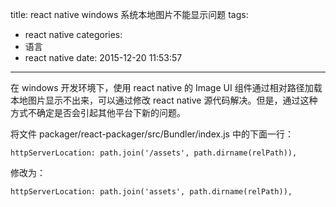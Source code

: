 title: react native windows 系统本地图片不能显示问题
tags:
  - react native
categories:
  - 语言
  - react native
date: 2015-12-20 11:53:57
---


在 windows 开发环境下，使用 react native 的 Image UI 组件通过相对路径加载本地图片显示不出来，可以通过修改 react native 源代码解决。但是，通过这种方式不确定是否会引起其他平台下新的问题。

将文件 packager/react-packager/src/Bundler/index.js 中的下面一行：

	httpServerLocation: path.join('/assets', path.dirname(relPath)),

修改为：

	httpServerLocation: path.join('assets', path.dirname(relPath)),
